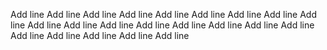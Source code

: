Add line
Add line
Add line
Add line
Add line
Add line
Add line
Add line
Add line
Add line
Add line
Add line
Add line
Add line
Add line
Add line
Add line
Add line
Add line
Add line
Add line
Add line
